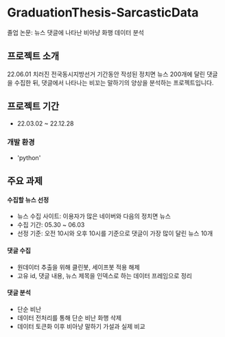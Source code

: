 # GraduationThesis-SarcasticData
졸업 논문: 뉴스 댓글에 나타난 비아냥 화행 데이터 분석

## 프로젝트 소개
22.06.01 치러진 전국동시지방선거 기간동안 작성된 정치면 뉴스 200개에 달린 댓글을 수집한 뒤, 댓글에서 나타나는 비꼬는 말하기의 양상을 분석하는 프로젝트입니다.

## 프로젝트 기간
- 22.03.02 ~ 22.12.28

### 개발 환경
- 'python'

## 주요 과제
#### 수집할 뉴스 선정
- 뉴스 수집 사이트: 이용자가 많은 네이버와 다음의 정치면 뉴스
- 수집 기간: 05.30 ~ 06.03
- 선정 기준: 오전 10시와 오후 10시를 기준으로 댓글이 가장 많이 달린 뉴스 10개

#### 댓글 수집
- 원데이터 추출을 위해 클린봇, 세이프봇 적용 해제
- 고유 id, 댓글 내용, 뉴스 제목을 인덱스로 하는 데이터 프레임으로 정리

#### 댓글 분석
- 단순 비난
- 데이터 전처리를 통해 단순 비난 화행 삭제
- 데이터 토큰화 이후 비아냥 말하기 가설과 실제 비교
